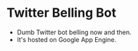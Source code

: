 Twitter Belling Bot
=================

* Dumb Twitter bot belling now and then.
* It's hosted on Google App Engine.
